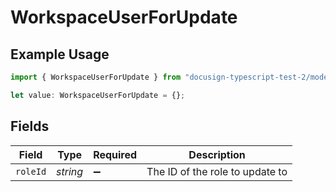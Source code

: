 # WorkspaceUserForUpdate

## Example Usage

```typescript
import { WorkspaceUserForUpdate } from "docusign-typescript-test-2/models/components";

let value: WorkspaceUserForUpdate = {};
```

## Fields

| Field                           | Type                            | Required                        | Description                     |
| ------------------------------- | ------------------------------- | ------------------------------- | ------------------------------- |
| `roleId`                        | *string*                        | :heavy_minus_sign:              | The ID of the role to update to |